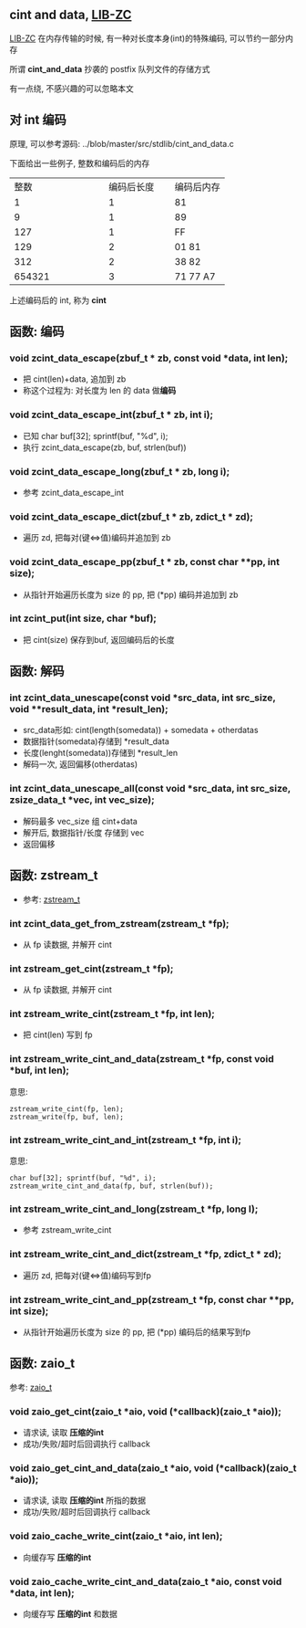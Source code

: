 
## cint and data, [LIB-ZC](./README.md)

[LIB-ZC](./README.md) 在内存传输的时候,
有一种对长度本身(int)的特殊编码, 可以节约一部分内存

所谓 **cint_and_data** 抄袭的 postfix 队列文件的存储方式

有一点绕, 不感兴趣的可以忽略本文

## 对 int 编码

原理, 可以参考源码: ../blob/master/src/stdlib/cint_and_data.c

下面给出一些例子, 整数和编码后的内存

<table class="tbview" width="100%">
<tr><td width="150">整数</td><td width="100"><nobr>编码后长度</nobr></td><td>编码后内存</td></tr>
<tr><td>1</td><td>1</td><td>81</td></tr>
<tr><td>9</td><td>1</td><td>89</td></tr>
<tr><td>127</td><td>1</td><td>FF</td></tr>
<tr><td>129</td><td>2</td><td>01 81</td></tr>
<tr><td>312</td><td>2</td><td>38 82</td></tr>
<tr><td>654321</td><td>3</td><td>71 77 A7</td></tr>
</table>

上述编码后的 int, 称为 **cint**

## 函数: 编码

### void zcint_data_escape(zbuf_t * zb, const void *data, int len);

* 把 cint(len)+data, 追加到 zb
* 称这个过程为: 对长度为 len 的 data 做**编码**

### void zcint_data_escape_int(zbuf_t * zb, int i);

* 已知 char buf[32]; sprintf(buf, "%d", i);
* 执行 zcint_data_escape(zb, buf, strlen(buf))

### void zcint_data_escape_long(zbuf_t * zb, long i);

* 参考 zcint_data_escape_int

### void zcint_data_escape_dict(zbuf_t * zb, zdict_t * zd);

* 遍历 zd, 把每对(键&lt;=&gt;值)编码并追加到 zb

### void zcint_data_escape_pp(zbuf_t * zb, const char **pp, int size);

* 从指针开始遍历长度为 size 的 pp, 把 (*pp) 编码并追加到 zb

### int zcint_put(int size, char *buf);

* 把 cint(size) 保存到buf, 返回编码后的长度

## 函数: 解码

### int zcint_data_unescape(const void *src_data, int src_size, void **result_data, int *result_len);

* src_data形如: cint(length(somedata)) + somedata + otherdatas
* 数据指针(somedata)存储到  *result_data
* 长度(lenght(somedata))存储到 *result_len
* 解码一次, 返回偏移(otherdatas)

### int zcint_data_unescape_all(const void *src_data, int src_size, zsize_data_t *vec, int vec_size);

* 解码最多 vec_size 组 cint+data
* 解开后, 数据指针/长度 存储到 vec
* 返回偏移

## 函数: zstream_t

* 参考: [zstream_t](./stream.md)

### int zcint_data_get_from_zstream(zstream_t *fp);

* 从 fp 读数据, 并解开 cint

### int zstream_get_cint(zstream_t *fp);

* 从 fp 读数据, 并解开 cint

### int zstream_write_cint(zstream_t *fp, int len);

* 把 cint(len) 写到 fp

### int zstream_write_cint_and_data(zstream_t *fp, const void *buf, int len);

意思:
```
zstream_write_cint(fp, len);
zstream_write(fp, buf, len);
```

### int zstream_write_cint_and_int(zstream_t *fp, int i);

意思:
```
char buf[32]; sprintf(buf, "%d", i);
zstream_write_cint_and_data(fp, buf, strlen(buf));
```

### int zstream_write_cint_and_long(zstream_t *fp, long l);

* 参考 zstream_write_cint

### int zstream_write_cint_and_dict(zstream_t *fp, zdict_t * zd);

* 遍历 zd, 把每对(键&lt;=&gt;值)编码写到fp

### int zstream_write_cint_and_pp(zstream_t *fp, const char **pp, int size);

* 从指针开始遍历长度为 size 的 pp, 把 (*pp) 编码后的结果写到fp

## 函数: zaio_t

参考: [zaio_t](./aio.md)

### void zaio_get_cint(zaio_t *aio, void (*callback)(zaio_t *aio));

* 请求读, 读取 **压缩的int**
* 成功/失败/超时后回调执行 callback 

### void zaio_get_cint_and_data(zaio_t *aio, void (*callback)(zaio_t *aio));

* 请求读, 读取 **压缩的int** 所指的数据
* 成功/失败/超时后回调执行 callback 

### void zaio_cache_write_cint(zaio_t *aio, int len);

* 向缓存写 **压缩的int**

### void zaio_cache_write_cint_and_data(zaio_t *aio, const void *data, int len);

* 向缓存写 **压缩的int** 和数据

